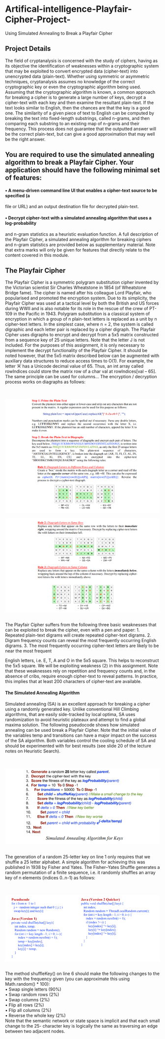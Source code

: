 # Artifical-intelligence-Playfair-Cipher-Project-
Using Simulated Annealing to Break a Playfair Cipher

## Project Details
<p>The field of cryptanalysis is concerned with the study of ciphers, having as its objective the
identification of weaknesses within a cryptographic system that may be exploited to convert
encrypted data (cipher-text) into unencrypted data (plain-text). Whether using symmetric or
asymmetric techniques, cryptanalysis assumes no knowledge of the correct cryptographic key
or even the cryptographic algorithm being used.
Assuming that the cryptographic algorithm is known, a common approach for breaking a cipher
is to generate a large number of keys, decrypt a cipher-text with each key and then examine the
resultant plain-text. If the text looks similar to English, then the chances are that the key is a
good one. The similarity of a given piece of text to English can be computed by breaking the
text into fixed-length substrings, called n-grams, and then comparing each substring to an
existing map of n-grams and their frequency. This process does not guarantee that the outputted
answer will be the correct plain-text, but can give a good approximation that may well be the
right answer.</p>


## You are required to use the simulated annealing algorithm to break a Playfair Cipher. Your application should have the following minimal set of features:

#### • A menu-driven command line UI that enables a cipher-text source to be specified (a
file or URL) and an output destination file for decrypted plain-text.

#### • Decrypt cipher-text with a simulated annealing algorithm that uses a log-probability
and n-gram statistics as a heuristic evaluation function.
A full description of the Playfair Cipher, a simulated annealing algorithm for breaking ciphers
and n-gram statistics are provided below as supplementary material. Note that extra marks will
only be given for features that directly relate to the content covered in this module.

## The Playfair Cipher
<p>The Playfair Cipher is a symmetric polygram substitution cipher invented by the Victorian
scientist Sir Charles Wheatstone in 1854 (of Wheatstone Bridge fame). The cipher is named
after his colleague Lord Playfair, who popularised and promoted the encryption system. Due to
its simplicity, the Playfair Cipher was used at a tactical level by both the British and US forces
during WWII and is also notable for its role in the rescue of the crew of PT-109 in the Pacific
in 1943.
Polygram substitution is a classical system of encryption in which a group of n plain-text letters
is replaced as a unit by n cipher-text letters. In the simplest case, where n = 2, the system is
called digraphic and each letter pair is replaced by a cipher digraph. The Playfair Cipher uses
digraphs to encrypt and decrypt from a 5x5 matrix constructed from a sequence key of 25
unique letters. Note that the letter J is not included.
For the purposes of this assignment, it is only necessary to implement the decrypt functionality
of the Playfair Cipher. It should be noted however, that the 5x5 matrix described below can be
augmented with auxiliary data structures to reduce access times to O(1). For example, the letter
‘A’ has a Unicode decimal value of 65. Thus, an int array called rowIndices could store the
matrix row of a char val at rowIndices[val – 65]. The same principle can be used for columns…
The encryption / decryption process works on diagraphs as follows:</p>
<br><br>
<img src="https://github.com/gtonra89/Artifical-intelligence-Playfair-Cipher-Project-/blob/master/ScreenshotAI.png" align="middle"/>
<br><br>
<img src="https://github.com/gtonra89/Artifical-intelligence-Playfair-Cipher-Project-/blob/master/ScreenshotAI1.png" align="middle"/>
<br><br>
<p>The Playfair Cipher suffers from the following three basic weaknesses that can be exploited to break the cipher, even with a pen and paper:
1. Repeated plain-text digrams will create repeated cipher-text digrams.
2. Digram frequency counts can reveal the most frequently occurring English digrams.
3. The most frequently occurring cipher-text letters are likely to be near the most frequent

English letters, i.e. E, T, A and O in the 5x5 square. This helps to reconstruct the 5x5
square.
We will be exploiting weakness (2) in this assignment. Note that these weaknesses rely on
repetition and frequency counts and, in the absence of cribs, require enough cipher-text to reveal
patterns. In practice, this implies that at least 200 characters of cipher-text are available.</p>

#### The Simulated Annealing Algorithm
<p>Simulated annealing (SA) is an excellent approach for breaking a cipher using a randomly
generated key. Unlike conventional Hill Climbing algorithms, that are easily side-tracked by
local optima, SA uses randomization to avoid heuristic plateaux and attempt to find a global
maxima solution. The following pseudocode shows how simulated annealing can be used break
a Playfair Cipher. Note that the initial value of the variables temp and transitions can have a
major impact on the success of the SA algorithm. Both variables control the cooling schedule
of SA and should be experimented with for best results (see slide 20 of the lecture notes on
Heuristic Search).</p>

<br><br>
<img src="https://github.com/gtonra89/Artifical-intelligence-Playfair-Cipher-Project-/blob/master/SceenshotAI2.png" align="middle"/>
<br><br>

<p>The generation of a random 25-letter key on line 1 only requires that we shuffle a 25 letter
alphabet. A simple algorithm for achieving this was published in 1938 by Fisher and Yates.
The Fisher–Yates Shuffle generates a random permutation of a finite sequence, i.e. it randomly
shuffles an array key of n elements (indices 0..n-1) as follows:</p>

<br><br>
<img src="https://github.com/gtonra89/Artifical-intelligence-Playfair-Cipher-Project-/blob/master/ScreenshotAI3.png" align="middle"/>
<br><br>

<p>The method shuffleKey() on line 6 should make the following changes to the key with the frequency given (you can approximate this using Math.random() * 100):<br>
• Swap single letters (90%)<br>
• Swap random rows (2%)<br>
• Swap columns (2%)<br>
• Flip all rows (2%)<br>
• Flip all columns (2%)<br>
• Reverse the whole key (2%)<br>
Note that the semantic network or state space is implicit and that each small change to the 25-
character key is logically the same as traversing an edge between two adjacent nodes.</p>
